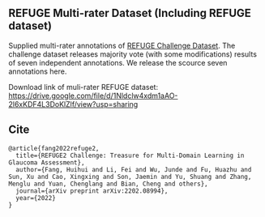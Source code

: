 ## REFUGE Multi-rater Dataset (Including REFUGE dataset)
Supplied multi-rater annotations of [REFUGE Challenge Dataset](https://refuge.grand-challenge.org/). The challenge dataset releases majority vote (with some modifications) results of seven independent
annotations. We release the scource seven annotations here. 

Download link of muli-rater REFUGE dataset: https://drive.google.com/file/d/1Nldclw4xdm1aAO-2l6xKDF4L3DoKlZlf/view?usp=sharing

## Cite
~~~
@article{fang2022refuge2,
  title={REFUGE2 Challenge: Treasure for Multi-Domain Learning in Glaucoma Assessment},
  author={Fang, Huihui and Li, Fei and Wu, Junde and Fu, Huazhu and Sun, Xu and Cao, Xingxing and Son, Jaemin and Yu, Shuang and Zhang, Menglu and Yuan, Chenglang and Bian, Cheng and others},
  journal={arXiv preprint arXiv:2202.08994},
  year={2022}
}

~~~

